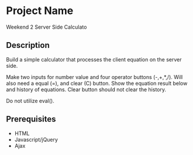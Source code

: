# Project Name
Weekend 2 Server Side Calculato

## Description

Build a simple calculator that processes the client equation on the server side.

Make two inputs for number value and four operator buttons (-,+,*,/). Will also need a equal (=), and clear (C) button. Show the equation result below and history of equations. Clear button should not clear the history.

Do not utilize eval().


## Prerequisites

- HTML
- Javascript/jQuery
- Ajax